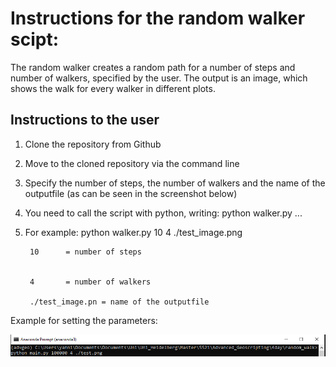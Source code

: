 # Instructions for the random walker scipt:

The random walker creates a random path for a number of steps and number of walkers, specified by the user. The output is an image, which shows the walk for every walker in different
plots.

## Instructions to the user 

1. Clone the repository from Github 
2. Move to the cloned repository via the command line 
3. Specify the number of steps, the number of walkers and the name of the outputfile (as can be seen in the screenshot below) 
4. You need to call the script with python, writing: python walker.py ... 
5. For example: python walker.py 10 4 ./test_image.png

		10		= number of steps


		4		= number of walkers

		./test_image.pn = name of the outputfile 


Example for setting the parameters: 

![image](https://github.com/hn437/random_walk/blob/yannik/screenshot_readme.PNG)
